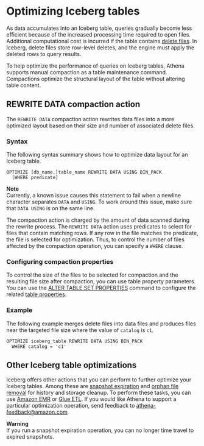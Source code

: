 # Optimizing Iceberg tables<a name="querying-iceberg-data-optimization"></a>

As data accumulates into an Iceberg table, queries gradually become less efficient because of the increased processing time required to open files\. Additional computational cost is incurred if the table contains [delete files](https://iceberg.apache.org/spec/#position-delete-files)\. In Iceberg, delete files store row\-level deletes, and the engine must apply the deleted rows to query results\.

To help optimize the performance of queries on Iceberg tables, Athena supports manual compaction as a table maintenance command\. Compactions optimize the structural layout of the table without altering table content\.

## REWRITE DATA compaction action<a name="querying-iceberg-data-optimization-rewrite-data-action"></a>

The `REWRITE DATA` compaction action rewrites data files into a more optimized layout based on their size and number of associated delete files\.

### Syntax<a name="querying-iceberg-data-optimization-rewrite-data-action-syntax"></a>

The following syntax summary shows how to optimize data layout for an Iceberg table\.

```
OPTIMIZE [db_name.]table_name REWRITE DATA USING BIN_PACK
  [WHERE predicate]
```

**Note**  
Currently, a known issue causes this statement to fail when a newline character separates `DATA` and `USING`\. To work around this issue, make sure that `DATA USING` is on the same line\.

The compaction action is charged by the amount of data scanned during the rewrite process\. The `REWRITE DATA` action uses predicates to select for files that contain matching rows\. If any row in the file matches the predicate, the file is selected for optimization\. Thus, to control the number of files affected by the compaction operation, you can specify a `WHERE` clause\.

### Configuring compaction properties<a name="querying-iceberg-data-optimization-configuring-compaction-properties"></a>

To control the size of the files to be selected for compaction and the resulting file size after compaction, you can use table property parameters\. You can use the [ALTER TABLE SET PROPERTIES](querying-iceberg-managing-tables.md#querying-iceberg-alter-table-set-properties) command to configure the related [table properties](querying-iceberg-creating-tables.md#querying-iceberg-table-properties)\.

### Example<a name="querying-iceberg-data-optimization-example"></a>

The following example merges delete files into data files and produces files near the targeted file size where the value of `catalog` is `c1`\.

```
OPTIMIZE iceberg_table REWRITE DATA USING BIN_PACK
  WHERE catalog = 'c1'
```

## Other Iceberg table optimizations<a name="querying-iceberg-data-optimization-other-actions"></a>

Iceberg offers other actions that you can perform to further optimize your Iceberg tables\. Among these are [snapshot expiration](https://iceberg.apache.org/docs/latest/spark-procedures/#expire_snapshots) and [orphan file removal](https://iceberg.apache.org/docs/latest/spark-procedures/#remove_orphan_files) for history and storage cleanup\. To perform these tasks, you can use [Amazon EMR](https://docs.aws.amazon.com/emr/latest/ReleaseGuide/emr-iceberg.html) or [Glue ETL](https://aws.amazon.com/marketplace/pp/prodview-iicxofvpqvsio)\. If you would like Athena to support a particular optimization operation, send feedback to [athena\-feedback@amazon\.com](mailto:athena-feedback@amazon.com)\.

**Warning**  
 If you run a snapshot expiration operation, you can no longer time travel to expired snapshots\. 